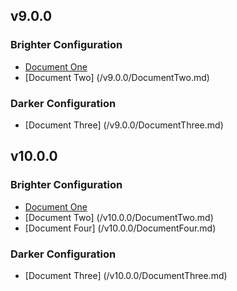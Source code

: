 ## v9.0.0

### Brighter Configuration

* [Document One](/v9.0.0/DocumentOne.md)
* [Document Two] (/v9.0.0/DocumentTwo.md)

### Darker Configuration
* [Document Three] (/v9.0.0/DocumentThree.md)

## v10.0.0

### Brighter Configuration

* [Document One](/v10.0.0/DocumentOne.md)
* [Document Two] (/v10.0.0/DocumentTwo.md)
* [Document Four] (/v10.0.0/DocumentFour.md)

### Darker Configuration
* [Document Three] (/v10.0.0/DocumentThree.md)


